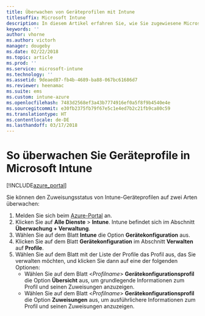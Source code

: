 ```yaml
---
title: Überwachen von Geräteprofilen mit Intune
titlesuffix: Microsoft Intune
description: In diesem Artikel erfahren Sie, wie Sie zugewiesene Microsoft Intune-Geräteprofile überwachen.
keywords: ''
author: vhorne
ms.author: victorh
manager: dougeby
ms.date: 02/22/2018
ms.topic: article
ms.prod: ''
ms.service: microsoft-intune
ms.technology: ''
ms.assetid: 9deaed87-fb4b-4689-ba88-067bc61686d7
ms.reviewer: heenamac
ms.suite: ems
ms.custom: intune-azure
ms.openlocfilehash: 7483d2568ef3a43b7774916ef0a5f8f9b4540e4e
ms.sourcegitcommit: e30fb2375fb79f67e5c1e4ed7b2c21fb9ca80c59
ms.translationtype: HT
ms.contentlocale: de-DE
ms.lasthandoff: 03/17/2018
---
```

# <a name="how-to-monitor-device-profiles-in-microsoft-intune"></a>So überwachen Sie Geräteprofile in Microsoft Intune

[!INCLUDE[azure_portal](./includes/azure_portal.md)]

Sie können den Zuweisungsstatus von Intune-Geräteprofilen auf zwei Arten überwachen:


1. Melden Sie sich beim [Azure-Portal](https://portal.azure.com) an.
2. Klicken Sie auf **Alle Dienste** > **Intune**. Intune befindet sich im Abschnitt **Überwachung + Verwaltung**.
3. Wählen Sie auf dem Blatt **Intune** die Option **Gerätekonfiguration** aus.
2. Klicken Sie auf dem Blatt **Gerätekonfiguration** im Abschnitt **Verwalten** auf **Profile**.
2. Wählen Sie auf dem Blatt mit der Liste der Profile das Profil aus, das Sie verwalten möchten, und klicken Sie dann auf eine der folgenden Optionen:
    - Wählen Sie auf dem Blatt <*Profilname*> **Gerätekonfigurationsprofil** die Option **Übersicht** aus, um grundlegende Informationen zum Profil und seinen Zuweisungen anzuzeigen.
    - Wählen Sie auf dem Blatt <*Profilname*> **Gerätekonfigurationsprofil** die Option **Zuweisungen** aus, um ausführlichere Informationen zum Profil und seinen Zuweisungen anzuzeigen.
